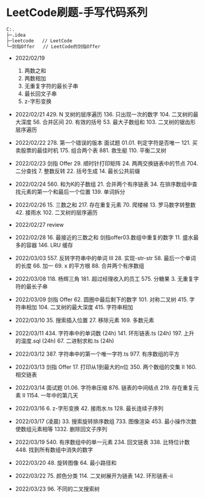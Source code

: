 # LeetCode刷题-手写代码系列

```bash
C:.
├─.idea		 
├─leetcode   // LeetCode
└─剑指Offer	// LeetCode的剑指Offer
```

- 2022/02/19
  1. 两数之和
  2. 两数相加
  3. 无重复字符的最长子串
  5. 最长回文子串
  6. z-字形变换

- 2022/02/21
  429. N 叉树的层序遍历
  136. 只出现一次的数字
  104. 二叉树的最大深度
  56. 合并区间
  20. 有效的括号
  53. 最大子数组和
  103. 二叉树的锯齿形层序遍历

- 2022/02/22
  278. 第一个错误的版本
  面试题 01.01. 判定字符是否唯一
  121. 买卖股票的最佳时机
  175. 组合两个表
  881. 救生艇
  110. 平衡二叉树

- 2022/02/23
  剑指 Offer 29. 顺时针打印矩阵
  24. 两两交换链表中的节点
  704. 二分查找
  7. 整数反转
  22. 括号生成
  14. 最长公共前缀

- 2022/02/24
  560. 和为K的子数组
  21. 合并两个有序链表
  34. 在排序数组中查找元素的第一个和最后一个位置
  139. 单词拆分

- 2022/02/26
  15. 三数之和
  217. 存在重复元素
  70. 爬楼梯
  13. 罗马数字转整数
  42. 接雨水
  102. 二叉树的层序遍历

- 2022/02/27
  review 

- 2022/02/28
  16. 最接近的三数之和
  剑指offer03.数组中重复的数字
  11. 盛水最多的容器
  146. LRU 缓存

- 2022/03/03
  557. 反转字符串中的单词 III
  28. 实现-str-str
  58. 最后一个单词的长度
  66. 加一
  69. x 的平方根
  88. 合并两个有序数组

- 2022/03/08
  118. 杨辉三角
  181. 超过经理收入的员工
  575. 分糖果
  3. 无重复字符的最长子串

- 2022/03/09
  剑指 Offer 62. 圆圈中最后剩下的数字
  101. 对称二叉树
  415. 字符串相加
  104. 二叉树的最大深度
  415. 字符串相加

- 2022/03/10
  35. 搜索插入位置
  27. 移除元素
  169. 多数元素
- 2022/03/11
  434. 字符串中的单词数 (24h)
  141. 环形链表.ts (24h)
  197. 上升的温度.sql (24h)
  67. 二进制求和.ts (24h)
- 2022/03/12
  387. 字符串中的第一个唯一字符.ts
  977. 有序数组的平方
- 2022/03/13
  剑指 Offer 17. 打印从1到最大的n位
  350. 两个数组的交集 II
  160. 相交链表
- 2022/03/14
  面试题 01.06. 字符串压缩
  876. 链表的中间结点
  219. 存在重复元素 II
  1154. 一年中的第几天
- 2022/03/16
  6. z-字形变换
  42. 接雨水.ts
  128. 最长连续子序列
- 2022/03/17 (凌晨)
  33. 搜索旋转排序数组
  733. 图像渲染
  453. 最小操作次数使数组元素相等
  1332. 删除回文子序列
- 2022/03/19
  540. 有序数组中的单一元素
  234. 回文链表
  338. 比特位计数
  448. 找到所有数组中消失的数字
- 2022/03/20
  48. 旋转图像
  64. 最小路径和
- 2022/03/22
  75. 颜色分类
  114. 二叉树展开为链表
  142. 环形链表-ii
- 2022/03/23
  96. 不同的二叉搜索树